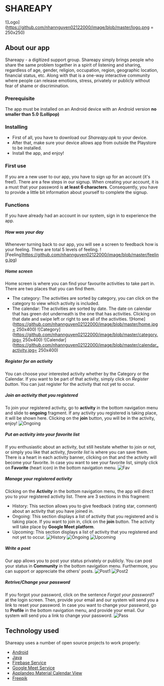# SHAREAPY
![Logo](https://github.com/nhannguyen02122000/image/blob/master/logo.png = 250x250)
## About our app
Shareapy - a digitized support group. Shareapy simply brings people who share the same problem together in a spirit of listening and sharing, regardless of age, gender, religion, occupation, region, geographic location, financial status, etc. Along with that is a one-way interactive community where people can release emotions, stress, privately or publicly without fear of shame or discrimination.
### Prerequisite
The app must be installed on an Android device with an Android version **no smaller than 5.0 (Lollipop)**

### Installing
* First of all, you have to download our *Shareapy.apk* to your device.
* After that, make sure your device allows app from outside the Playstore to be installed.
* Install the app, and enjoy!

### First use
If you are a new user to our app, you have to sign up for an account (it's free!). There are a few steps in our signup. When creating your account, it is a must that your password is **at least 6 characters**. Consequently, you have to provide a little bit information about yourself to complete the signup.

### Functions
If you have already had an account in our system, sign in to experience the app.
##### How was your day
Whenever turning back to our app, you will see a screen to feedback how is your feeling. There are total 5 levels of feeling.
![Feeling]https://github.com/nhannguyen02122000/image/blob/master/feeling.jpg)
##### Home screen
Home screen is where you can find your favourite activities to take part in. There are two places that you can find them.
* The category: The activities are sorted by category, you can click on the category to view which activity is included.
* The calendar: The activities are sorted by date. The date on calendar that has green dot underneath is the one that has activities. Clicking on that date and swipe left or right to see all of the activities.
![Home](https://github.com/nhannguyen02122000/image/blob/master/home.jpg= 250x400)
![Category](https://github.com/nhannguyen02122000/image/blob/master/category.jpg= 250x400)
![Calendar](https://github.com/nhannguyen02122000/image/blob/master/calendar_activity.jpg= 250x400)
##### Register for an activity
You can choose your interested activity whether by the Category or the Calendar. If you want to be part of that activity, simply click on *Register button*. You can just register for the activity that not yet to occur.
##### Join an activity that you registered
To join your registered activity, go to **activity** in the bottom navigation menu and slide to **ongoing** fragment. If any activity you registered is taking place, it will be shown here.
Clicking on the **join** button, you will be in the activity, enjoy!
![Ongoing](https://github.com/nhannguyen02122000/image/blob/master/ongoing.jpg)
##### Put an activity into your favorite list
If you enthusiastic about an activity, but still hesitate whether to join or not, or simply you like that activity, *favorite list* is where you can save them.
There is a heart in each activity banner, clicking on that and the activity will become your favorite.
In case you want to see your favorite list, simply click on **Favorite** (heart icon) in the bottom navigation menu.
![Fav](https://github.com/nhannguyen02122000/image/blob/master/fav.jpg)
##### Manage your registered activity
Clicking on the **Activity** in the bottom navigation menu, the app will direct you to your registered activity list. There are 3 sections in this fragment:
* History: This section allows you to give feedback (rating star, comment) about an activity that you have joined in.
* Ongoing: This section displays a list of activity that you registered and is taking place. If you want to join in, click on the **join** button. The activity will take place by **Google Meet platform**.
* Upcoming: This section displays a list of activity that you registered and not yet to occur.
![History](https://github.com/nhannguyen02122000/image/blob/master/history.jpg)
![Ongoing](https://github.com/nhannguyen02122000/image/blob/master/ongoing.jpg)
![Upcoming](https://github.com/nhannguyen02122000/image/blob/master/upcoming.jpg)
##### Write a post
Our app allows you to post your status privately or publicly. You can post your status in **Community** in the bottom navigation menu.
Furthermore, you can support or appreciate the others' posts.
![Post1](https://github.com/nhannguyen02122000/image/blob/master/community.jpg)
![Post2](https://github.com/nhannguyen02122000/image/blob/master/community%20public.jpg)
##### Retrive/Change your password
If you forgot your password, click on the sentence *Forgot your password?* at the login screen. Then, provide your email and our system will send you a link to reset your password.
In case you want to change your password, go to **Profile** in the bottom navigation menu, and provide your email. Our system will send you a link to change your password.
![Pass](https://github.com/nhannguyen02122000/image/blob/master/forgotpassword.jpg)
## Technology used

Shareapy uses a number of open source projects to work properly:

* [Android](https://www.android.com/)
* [Java](https://www.java.com/en/download/)
* [Firebase Service](https://firebase.google.com/)
* [Google Meet Service](https://meet.google.com/)
* [Applandeo Material Calendar View](https://github.com/Applandeo/Material-Calendar-View)
* [Freepik](https://www.freepik.com/) 
